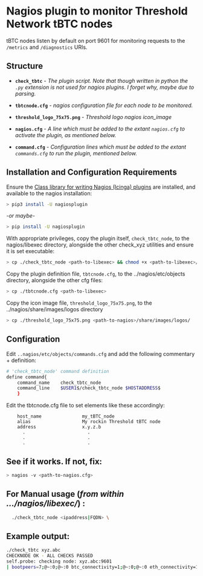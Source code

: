 # Nagios plugin to monitor Threshold Network tBTC nodes

tBTC nodes listen by default on port 9601 for monitoring requests to the 
`/metrics` and `/diagnostics` URIs. 

## Structure

- **`check_tbtc`** - *The plugin script. Note that though written in python the `.py` extension is not used for nagios plugins. I forget why, maybe due to parsing.*

- **`tbtcnode.cfg`** - *nagios configuration file for each node to be monitored.*

- **`threshold_logo_75x75.png`** - *Threshold logo nagios icon_image*

- **`nagios.cfg`** -  *A line which must be added to the extant `nagios.cfg` to activate the plugin, as mentioned below.*

- **`command.cfg`** - *Configuration lines which must be added to the extant `commands.cfg` to run the plugin, mentioned below.*



## Installation and Configuration Requirements

Ensure the [Class library for writing Nagios (Icinga) plugins](https://pypi.org/project/nagiosplugin/) are installed, and available to the nagios installation:

```bash
> pip3 install -U nagiosplugin
```
*-or maybe-*

```bash
> pip install -U nagiosplugin
```


With appropriate privileges, 
copy the plugin itself, `check_tbtc_node`, to the nagios/libexec directory, 
alongside the other check_xyz utilities and ensure it is set executable:
```bash
> cp ./check_tbtc_node <path-to-libexec> && chmod +x <path-to-libexec>/check_tbtc_node

```

Copy the plugin definition file, `tbtcnode.cfg`, to the ../nagios/etc/objects directory, 
alongside the other cfg files: 
```bash
> cp ./tbtcnode.cfg <path-to-libexec> 
```


Copy the icon image file, `threshold_logo_75x75.png`, to the ../nagios/share/images/logos directory
```bash
> cp ./threshold_logo_75x75.png <path-to-nagios>/share/images/logos/
```



## Configuration

Edit `..nagios/etc/objects/commands.cfg` and add the following commentary + definition: 
```bash
# 'check_tbtc_node' command definition
define command{
	command_name	check_tbtc_node
	command_line	$USER1$/check_tbtc_node $HOSTADDRESS$
	}
```


Edit the tbtcnode.cfg file to set elements like these accordingly:
```
    host_name               my_tBTC_node
    alias                   My rockin Threshold tBTC node
    address                 x.y.z.b 
      .                       .
      .                       .
      .                       .
```


## See if it works. If not, fix:

```bash
> nagios -v <path-to-nagios.cfg>
```



## For Manual usage (*from within .../nagios/libexec/*) :

```bash
  ./check_tbtc_node <ipaddress|FQDN> \
```

## Example output: 
```bash
./check_tbtc xyz.abc
CHECKNODE OK - ALL CHECKS PASSED
self.probe: checking node: xyz.abc:9601
| bootpeers=7;@~:0;@~:0 btc_connectivity=1;@~:0;@~:0 eth_connectivity=1;@~:0;@~:0 peers=141;@~:5;@~:1 pp_files=1000;1000:;1000:
```


